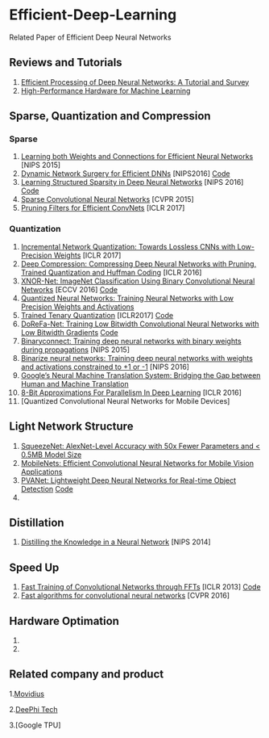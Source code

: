 # Efficient-Deep-Learning
Related Paper of Efficient Deep Neural Networks

## Reviews and Tutorials
1. [Efficient Processing of Deep Neural Networks: A Tutorial and Survey](https://arxiv.org/abs/1703.09039)
2. [High-Performance Hardware for Machine Learning](https://media.nips.cc/Conferences/2015/tutorialslides/Dally-NIPS-Tutorial-2015.pdf)

## Sparse, Quantization and Compression

### Sparse
1. [Learning both Weights and Connections for Efficient Neural Networks](https://arxiv.org/abs/1506.02626) [NIPS 2015]
2. [Dynamic Network Surgery for Efficient DNNs](https://arxiv.org/abs/1608.04493) [NIPS2016]  [Code](https://github.com/yiwenguo/Dynamic-Network-Surgery)
3. [Learning Structured Sparsity in Deep Neural Networks](https://arxiv.org/abs/1608.03665) [NIPS 2016]  [Code](https://github.com/wenwei202/caffe/tree/scnn)
4. [Sparse Convolutional Neural Networks](http://www.cv-foundation.org/openaccess/content_cvpr_2015/papers/Liu_Sparse_Convolutional_Neural_2015_CVPR_paper.pdf) [CVPR 2015]
5. [Pruning Filters for Efficient ConvNets](https://openreview.net/pdf?id=rJqFGTslg) [ICLR 2017]


### Quantization
1. [Incremental Network Quantization: Towards Lossless CNNs with Low-Precision Weights](https://arxiv.org/abs/1702.03044) [ICLR 2017]
2. [Deep Compression: Compressing Deep Neural Networks with Pruning, Trained Quantization and Huffman Coding](https://arxiv.org/pdf/1510.00149v5.pdf) [ICLR 2016]
3. [XNOR-Net: ImageNet Classification Using Binary Convolutional Neural Networks](https://arxiv.org/abs/1603.05279) [ECCV 2016]  [Code](https://github.com/allenai/XNOR-Net)
4. [Quantized Neural Networks: Training Neural Networks with Low Precision Weights and Activations](https://www.arxiv.org/abs/1609.07061)
5. [Trained Tenary Quantization](https://arxiv.org/abs/1612.01064) [ICLR2017]  [Code](https://github.com/czhu95/ternarynet)
6. [DoReFa-Net: Training Low Bitwidth Convolutional Neural Networks with Low Bitwidth Gradients](https://arxiv.org/abs/1606.06160)  [Code](https://github.com/ppwwyyxx/tensorpack/tree/master/examples/DoReFa-Net)
7. [Binaryconnect: Training deep neural networks with binary weights during propagations](https://arxiv.org/pdf/1511.00363.pdf) [NIPS 2015]
8. [Binarize neural networks: Training deep neural networks with weights and activations constrained to +1 or -1](https://arxiv.org/abs/1602.02505) [NIPS 2016]
9. [Google’s Neural Machine Translation System: Bridging the Gap between Human and Machine Translation](https://arxiv.org/abs/1609.08144)
10. [8-Bit Approximations For Parallelism In Deep Learning](https://arxiv.org/abs/1511.04561) [ICLR 2016]
11. [Quantized Convolutional Neural Networks for Mobile Devices]

## Light Network Structure
1. [SqueezeNet: AlexNet-Level Accuracy with 50x Fewer Parameters and < 0.5MB Model Size](https://arxiv.org/pdf/1602.07360v3.pdf)
2. [MobileNets: Efficient Convolutional Neural Networks for Mobile Vision Applications](https://arxiv.org/abs/1704.04861v1)
3. [PVANet: Lightweight Deep Neural Networks for Real-time Object Detection](https://github.com/sanghoon/pva-faster-rcnn) [Code](https://arxiv.org/abs/1611.08588)
4. 

## Distillation
1. [Distilling the Knowledge in a Neural Network](https://arxiv.org/abs/1503.02531) [NIPS 2014]
## Speed Up
1. [Fast Training of Convolutional Networks through FFTs](https://arxiv.org/abs/1312.5851) [ICLR 2013]  [Code](https://github.com/Maratyszcza/NNPACK)
2. [Fast algorithms for convolutional neural networks]() [CVPR 2016]


## Hardware Optimation
1. 
2.
## Related company and product
1.[Movidius](https://www.movidius.com/solutions)

2.[DeePhi Tech](http://www.deephi.com/)

3.[Google TPU]

